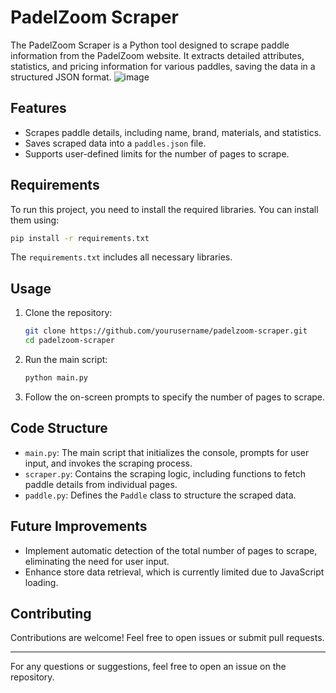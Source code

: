 # PadelZoom Scraper

The PadelZoom Scraper is a Python tool designed to scrape paddle information from the PadelZoom website. It extracts detailed attributes, statistics, and pricing information for various paddles, saving the data in a structured JSON format.
![image](https://github.com/user-attachments/assets/b7158250-d120-4692-983d-d71de5bbad35)

## Features

- Scrapes paddle details, including name, brand, materials, and statistics.
- Saves scraped data into a `paddles.json` file.
- Supports user-defined limits for the number of pages to scrape.

## Requirements

To run this project, you need to install the required libraries. You can install them using:

```bash
pip install -r requirements.txt
```

The `requirements.txt` includes all necessary libraries.

## Usage

1. Clone the repository:
    
    ```bash
    git clone https://github.com/yourusername/padelzoom-scraper.git
    cd padelzoom-scraper
    ```
    
2. Run the main script:
    
    ```bash
    python main.py
    ```
    
3. Follow the on-screen prompts to specify the number of pages to scrape.

## Code Structure

- `main.py`: The main script that initializes the console, prompts for user input, and invokes the scraping process.
- `scraper.py`: Contains the scraping logic, including functions to fetch paddle details from individual pages.
- `paddle.py`: Defines the `Paddle` class to structure the scraped data.

## Future Improvements

- Implement automatic detection of the total number of pages to scrape, eliminating the need for user input.
- Enhance store data retrieval, which is currently limited due to JavaScript loading.

## Contributing

Contributions are welcome! Feel free to open issues or submit pull requests.

---

For any questions or suggestions, feel free to open an issue on the repository.
